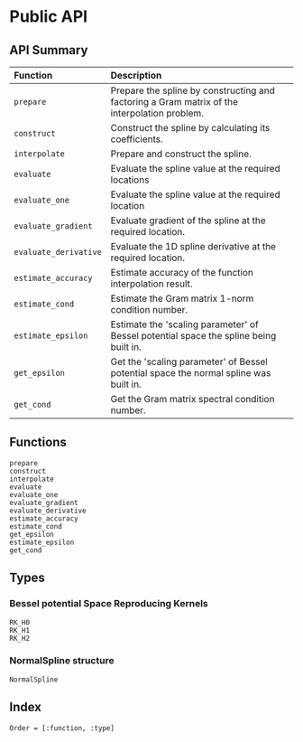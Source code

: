 # Public API

## API Summary

| Function                            | Description                                                                                        |
|:----------------------------------- |:-------------------------------------------------------------------------------------------------- |
|```prepare```                        |Prepare the spline by constructing and factoring a Gram matrix of the interpolation problem.        |
|```construct```                      |Construct the spline by calculating its coefficients.                                               |
|```interpolate```                    |Prepare and construct the spline.                                                                   |
|```evaluate```                       |Evaluate the spline value at the required locations                                                 |
|```evaluate_one```                   |Evaluate the spline value at the required location                                                  |
|```evaluate_gradient```              |Evaluate gradient of the spline at the required location.                                           |
|```evaluate_derivative```            |Evaluate the 1D spline derivative at the required location.                                         |
|```estimate_accuracy```              |Estimate accuracy of the function interpolation result.                                             |
|```estimate_cond```                  |Estimate the Gram matrix 1-norm condition number.                                                   |
|```estimate_epsilon```               |Estimate the 'scaling parameter' of Bessel potential space the spline being built in.               |
|```get_epsilon```                    |Get the 'scaling parameter' of Bessel potential space the normal spline was built in.               |
|```get_cond```                       |Get the Gram matrix spectral condition number.                                                      |

## Functions
```@docs
prepare
construct
interpolate
evaluate
evaluate_one
evaluate_gradient
evaluate_derivative
estimate_accuracy
estimate_cond
get_epsilon
estimate_epsilon
get_cond
```

## Types

### Bessel potential Space Reproducing Kernels

```@docs
RK_H0
RK_H1
RK_H2
```

### NormalSpline structure

```@docs
NormalSpline
```

## Index
```@index
Order = [:function, :type]
```
